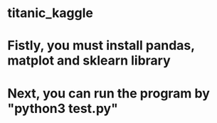 # titanic_kaggle
# Fistly, you must install pandas, matplot and sklearn library
# Next, you can run the program by "python3 test.py"
